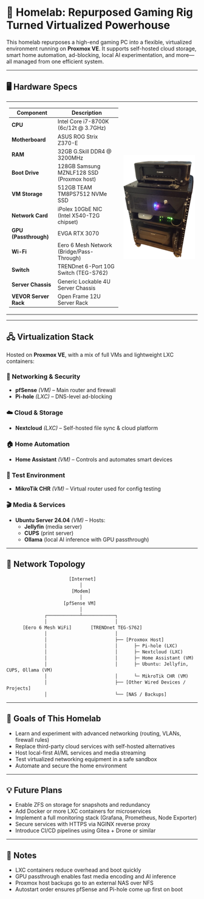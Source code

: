 # 🏡 Homelab: Repurposed Gaming Rig Turned Virtualized Powerhouse

This homelab repurposes a high-end gaming PC into a flexible, virtualized environment running on **Proxmox VE**. It supports self-hosted cloud storage, smart home automation, ad-blocking, local AI experimentation, and more—all managed from one efficient system.

---

## 🖥️ Hardware Specs

<table>
  <tr>
    <td width="60%">

<b>Component</b> | <b>Description</b>
-- | --
<strong>CPU</strong> | Intel Core i7-8700K (6c/12t @ 3.7GHz)
<strong>Motherboard</strong> | ASUS ROG Strix Z370-E
<strong>RAM</strong> | 32GB G.Skill DDR4 @ 3200MHz
<strong>Boot Drive</strong> | 128GB Samsung MZNLF128 SSD (Proxmox host)
<strong>VM Storage</strong> | 512GB TEAM TM8PS7512 NVMe SSD
<strong>Network Card</strong> | iPolex 10GbE NIC (Intel X540-T2G chipset)
<strong>GPU (Passthrough)</strong> | EVGA RTX 3070
<strong>Wi-Fi</strong> | Eero 6 Mesh Network (Bridge/Pass-Through)
<strong>Switch</strong> | TRENDnet 6-Port 10G Switch (TEG-S762)
<strong>Server Chassis</strong> | Generic Lockable 4U Server Chassis
<strong>VEVOR Server Rack</strong> | Open Frame 12U Server Rack

</td>
    <td width="40%">
      <img src="https://github.com/AdamHayball/HomeLab/blob/main/rack.png?raw=true" alt="Homelab Rack" width="100%"/>
    </td>
  </tr>
</table>

---

## 🖧 Virtualization Stack

Hosted on **Proxmox VE**, with a mix of full VMs and lightweight LXC containers:

### 🔐 Networking & Security
- **pfSense** *(VM)* – Main router and firewall
- **Pi-hole** *(LXC)* – DNS-level ad-blocking

### ☁️ Cloud & Storage
- **Nextcloud** *(LXC)* – Self-hosted file sync & cloud platform

### 🏠 Home Automation
- **Home Assistant** *(VM)* – Controls and automates smart devices

### 📡 Test Environment
- **MikroTik CHR** *(VM)* – Virtual router used for config testing

### 🎬 Media & Services
- **Ubuntu Server 24.04** *(VM)* – Hosts:
  - **Jellyfin** (media server)
  - **CUPS** (print server)
  - **Ollama** (local AI inference with GPU passthrough)

---

## 🛜 Network Topology

```plaintext
                       [Internet]
                           │
                        [Modem]
                           │
                     [pfSense VM]
                           │
              ┌────────────┴────────────┐
              │                         │
      [Eero 6 Mesh WiFi]       [TRENDnet TEG-S762]
              │                         │
              │                         ├── [Proxmox Host]
              │                         │      ├─ Pi-hole (LXC)
              │                         │      ├─ Nextcloud (LXC)
              │                         │      ├─ Home Assistant (VM)
              │                         │      ├─ Ubuntu: Jellyfin, CUPS, Ollama (VM)
              │                         │      └─ MikroTik CHR (VM)
              │                         ├── [Other Wired Devices / Projects]
              │                         └── [NAS / Backups]
```

---

## 🎯 Goals of This Homelab

- Learn and experiment with advanced networking (routing, VLANs, firewall rules)
- Replace third-party cloud services with self-hosted alternatives
- Host local-first AI/ML services and media streaming
- Test virtualized networking equipment in a safe sandbox
- Automate and secure the home environment

---

## 💡 Future Plans

- Enable ZFS on storage for snapshots and redundancy
- Add Docker or more LXC containers for microservices
- Implement a full monitoring stack (Grafana, Prometheus, Node Exporter)
- Secure services with HTTPS via NGINX reverse proxy
- Introduce CI/CD pipelines using Gitea + Drone or similar

---

## 🧠 Notes

- LXC containers reduce overhead and boot quickly
- GPU passthrough enables fast media encoding and AI inference
- Proxmox host backups go to an external NAS over NFS
- Autostart order ensures pfSense and Pi-hole come up first on boot

